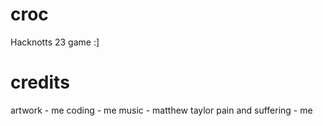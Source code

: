 # croc
Hacknotts 23 game :]

# credits
artwork - me
coding - me
music - matthew taylor
pain and suffering - me
